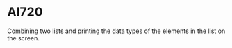 # AI720
 Combining two lists and printing the data types of the elements in the list on the screen.
